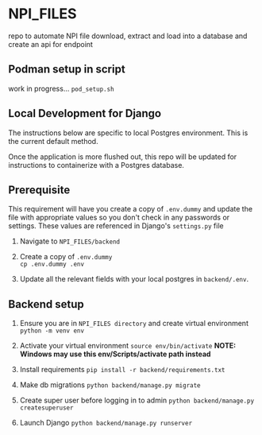 # NPI_FILES

repo to automate NPI file download, extract and load into a database and create an api for endpoint

## Podman setup in script

work in progress... `pod_setup.sh`

## Local Development for Django

The instructions below are specific to local Postgres environment. This is the current default method.

Once the application is more flushed out, this repo will be updated for instructions to containerize with a Postgres database.

## Prerequisite

This requirement will have you create a copy of `.env.dummy` and update the file with appropriate values so you don't check in any passwords or settings. These values are referenced in Django's `settings.py` file

1. Navigate to `NPI_FILES/backend`

2. Create a copy of `.env.dummy`  
   `cp .env.dummy .env`

3. Update all the relevant fields with your local postgres in `backend/.env`.

## Backend setup

1.  Ensure you are in `NPI_FILES directory` and create virtual environment
    `python -m venv env`

2.  Activate your virtual environment `source env/bin/activate`
    **NOTE: Windows may use this env/Scripts/activate path instead**

3.  Install requirements
    `pip install -r backend/requirements.txt`

4.  Make db migrations
    `python backend/manage.py migrate`

5.  Create super user before logging in to admin
    `python backend/manage.py createsuperuser`

6.  Launch Django
    `python backend/manage.py runserver`
